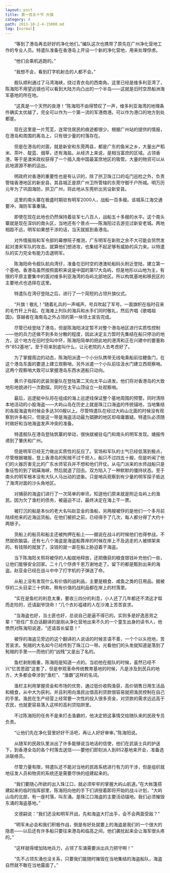```yaml
---
layout: post
title: 第一百五十节 升旗
category: 4
path: 2011-10-2-4-15000.md
tag: [normal]
---
```


　　“等到了港岛再去好好的净化他们。”编队这次也携带了原先在广州净化营地工作的专业人员。特遣队准备在香港岛上开设一个新的净化营地，用来处理俘虏。

　　“他们会乘机逃跑的。”

　　“我想不会，看到打字机射击的人都不会。”

　　舰队顺利通过了马湾海峡，绕过青衣岛的西南角。这里已经是维多利亚湾了，陈海阳不用望远镜也可以看到大陆方向凸出的一个半岛——这就是旧时空昂船洲海军基地的所在地。

　　“这真是一个天然的良港！”陈海阳不由得赞叹了一声，维多利亚海湾的地理条件确实太优越了，完全可以作为一个第一流的军港商港。可以作为港口的地方到处都是。

　　现在这里是一片荒芜，连常住居民的痕迹都很少。根据广州站的提供的情报，在港岛和周围的离岛上，只有很少量的村落存在。

　　但是在港岛的对面，就是新安和东莞两县，都是广东的鱼米之乡，大量出产稻米、茶叶、靛蓝、烟草，还有海盐。从经济上来说，是相当富庶的区域。占领香港，等于是澳宋政权获得了一个插入南中国最富庶地区的吸管。大量的物资可以从此地源源不断的运出。

　　明政府对香港的重要性也是有认识的，除了拱卫珠江口的屯门巡检之外，负责管辖香港地区的新安县，其县城正是原广州卫所管辖的东莞守御千户所城。明万历元年为了巩固海防，拱卫广州，将此地从东莞析出另设新安县。

　　这里的南头寨在极盛时期驻有明军2000人，战船一百多艘。该城系江海交通要冲，海防军事重镇。

　　即使在现在此地也仍然保持着驻军七八百人，战船五十多艘的水平。这个南头寨就是现在深圳的南头区，当地还有个景点——陈海阳过去游览过新安老城。两地相距不远，明军如果想干涉的话，当天就抵到香港岛。

　　对外情报局和军令部的幕僚班子推测，广东明军在新败之余不大可能会贸然发起对澳宋军队的攻击。就算他们想进攻，也集结不起足够有威胁的兵力来。以特遣队的实力完全有能力击退明军。

　　陈海阳命令舰队航向湾仔，准备在旧时空的港澳轮船码头附近登陆，建立第一个基地。香港岛虽然按照面积来说是中国的第17大岛屿，但是地形以山地为主，有限的平原主要集中的面对维多利亚海湾的岛屿北部地区。所以构筑基地和移民区的主要地点也选择在这里。

　　特遣队在湾仔登陆之后，进行了一个简短的占领升旗仪式。

　　“升旗！敬礼！”随着礼兵的一声喊声。号兵吹起了军号。一面旗帜在临时召来的毛竹杆上升起。在海滩上列队的海兵和水手们同时敬礼，然后齐唱《歌唱祖国》。穿越者在海南岛之外占领的第一块领土宣告完成。

　　尽管已经登陆了港岛，但是陈海阳决定暂不对整个港岛地区进行实质性控制——他的兵力还做不到多处分散的程度，因此决定主力暂时先集结在船只停泊的地方。这个地方在旧时空叫中环，陈海阳简单的把此地的港湾和正在兴建中的要塞称作“852基地”。至于将来到底叫什么，让元老院的人去考虑好了。

　　为了掌握周边的动态，陈海阳派遣一个小分队携带无线电乘船前往鲤鱼门，在这个港岛东面的要道上建立观察哨，另外派遣一个小队前往汲水门建立西观察哨。这两个观察哨大致可以掌握港岛东西水道船只动向。

　　黄爪子指挥的武装测量队在登陆第二天向太平山进发。他们将对香港岛的大致地形地貌进行一次勘探。同时在太平山顶设立一处观察哨。

　　最后，巡逻艇中队将在组成的海上巡逻线保证整个基地周围的预警。同时清除本地活动的小股海盗——大屿山岛在历史上就是珠江口海盗的传统锚地，当地集结的各股海盗有时候会多达300艘以上。尽管特遣队在经过大屿山北面的时候没有观察到许多船只，但是这一带是海盗活动最为猖獗的地区却毋庸置疑。特遣队必须随时做好和当地海盗发声冲突的准备。

　　特遣舰队在港岛登陆筑寨的举动，很快就被驻屯门和南头的明军发现。塘报传递到了肇庆和广州。

　　但是明军已经无力做出实质性的反应了。官场和军队的士气已经低落到极点，尽管根据塘报，登上香港岛的髡贼不过千把人，船只不过四五十艘，但是听闻了他们的火器厉害无比的广东水师官兵并不想和他们开仗。从屯门派来的水师战船只是象征性的到了硫磺海峡，然后就退了回去。双方陷入了一种默默的僵持状态。至于南头的明军根本没有大队人马出动的迹象。只是哨兵观察到有少量的明军探子抵达了海湾对面的沙头角地区。

　　对捕获的海盗们进行了一次简单的审讯，知道他们原来就是附近岛屿上的渔民。因为欠了渔栏的债务，被逼迫不过，最终决定在海上干一票。

　　被打沉的船是本伙的老大名叫赵亚金的渔船，另两艘被俘的是他们一个多月前陆续抢来的近海运货船。在他们被抓之前，已经得手了几次，每人都分得了大约十两银子。

　　货船上的船员和船主还被拘押在船上——据说在战斗的时候他们也得参战，不然就砍脑袋。还有七八个海盗是海盗船靠岸的时候在岸上不及逃走的人被绑架来的。有钱赎的就放了，没钱的就一直在船上胁迫着干海盗。

　　当下陈海阳关照将被俘的人船就地释放，还把缴获的粮食银钱补充他们一些，让他们能够安全回家。二十几个俘虏千恩万谢地走了。留下的都是甄别出来的海盗。赵亚金已经在战斗中中了打字机的子弹送了命。

　　从船上没有发现什么有价值的战利品，主要是粮食、咸鱼之类的日用品。据被俘的二头目梁三十供称，稍有价值的战利品都在岸上的村落里。

　　“实在是鱼栏的利息太重，要收三四分的利息，小人还了几年都还不清这才铤而走险的，还请副爷饶命！”几个衣衫褴褛的人在沙滩上苦苦哀求。

　　“当海盗也好，当土匪也好，总说自己是逼不得已的。实则多是好逸恶劳之辈！”担任广东白话翻译的是刚从净化营地出来不久的一个童生出身的读书人，他愤然对陈海阳说道，“还请首长留意！”

　　被俘的海盗见旁边的这个翻译的人说话的时候言语不善，一个个以头抢地，苦苦哀求。髡贼的大名如今已经传到了珠江口一带。光看他们的头发就知道是落到了髡贼的手里——而他们的“凶残”又是出了名的。

　　鱼栏剥削极重，陈海阳是知道一点的。当初他在舰队的时候，虽然已经不兴“忆苦思甜”这套了，但是参观革命传统教育基地的时候，凡是涉及到民兵的地方，大多都会牵涉到“渔栏”、“渔霸”这样的名词。

　　渔栏主利用掌握资金和市场的优势，通过低价收购渔获，高价销售日用生活品和粮食，从中大为获利。并且利用向渔民出借高利贷款很容易就把渔民控制在自己的手里。渔民在生产经营上经常要一次性的投入很多资金，对贷款的需求远远高于农民，也就更容易落入这样的高利贷陷阱里。

　　不过陈海阳的任务不是来打击渔霸的，他决定把这事情交给随队来的民政专员负责。

　　“让他们先在净化营里好好干活吧，再让人好好审审。”陈海阳说。

　　从随军的民政队里派出了许多能够说当地话的信使，他们在武装士兵的护送下，到香港全岛的各个村落去送信——要他们即刻派人到852基地来开会，准备选派联络员。

　　尽管力量有限，特遣队还不能对当地的民政系统进行有力的干涉，但是组织就地征发人员和物资的系统还是需要尽快的组建起来的。

　　“我们要随心所欲的出入珠江口，就必须牢牢的掌握大屿山航道。”在大帐篷搭建起来的临时指挥部里，陈海阳向他的手下们讲授着即将开始的战斗计划，“大屿山岛的北部，有一座村落，叫东涌。是珠江口海盗的主要活动锚地。我们必须摧毁东涌的海盗基地。”

　　文德嗣说：“我们还没和明军开战，先和海盗大打出手，会不会两面受敌？”

　　“明军未必会和我们积极作战，倒是有好处就要上的海盗是我们的一个很大的隐患——以后还有许多船只要往来港岛和临高之间，他们袭扰起来会让海军很头疼的。”

　　“这样就得增加陆地兵力，占领了东涌需要派出兵力把守啊！”

　　“先不占领东涌也没关系，只要我们能随时摧毁在当地集结的海盗船队，海盗自然就不敢在当地露面了。”
